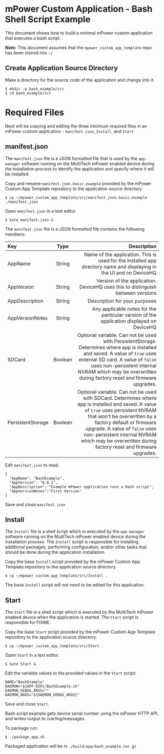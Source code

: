 # mPower Custom Application - Bash Shell Script Example

This document shows how to build a minimal mPower custom application that executes a bash script.

**_Note:_** This document assumes that the `mpower_custom_app_template` repo has been cloned into `~/`

## Create Application Source Directory

Make a directory for the source code of the application and change into it.

```
$ mkdir -p bash_example/src
$ cd bash_example/src
```

# Required Files

Next will be copying and editing the three minimum required files in an mPower custom application - `manifest.json`, `Install`, and `Start`.

## manifest.json

The `manifest.json` file is a JSON formatted file that is used by the `app-manager` software running on the MultiTech mPower enabled device during the installation process to identify the application and specify where it will be installed.

Copy and rename `manifest.json.basic.example` provided by the mPower Custom App Template repository to the application source directory.

```
$ cp ~/mpower_custom_app_template/src/manifest.json.basic.example ./manifest.json
```

Open `manifest.json` in a text editor.

```
$ kate manifest.json &
```

The `manifest.json` file is a JSON formatted file contains the following members:

| Key               | Type    | Description |
| :---------------- | :-----: | ----------: |
| AppName           | String  | Name of the application. This is used for the installed app directory name and displaying in the UI and on DeviceHQ |
| AppVersion        | String  | Version of the application. DeviceHQ uses this to distinguish between versions |
| AppDescription    | String  | Description for your purposes |
| AppVersionNotes   | String  | Any applicable notes for the particular version of the application displayed on DeviceHQ |
| SDCard 	        | Boolean | Optional variable. Can not be used with PersistentStorage. Determines where app is installed and saved. A value of `true` uses external SD card. A value of `false` uses non-persistent internal NVRAM which may be overwritten during factory reset and firmware upgrades. |
| PersistentStorage | Boolean | Optional variable. Can not be used with SDCard. Determines where app is installed and saved. A value of `true` uses persistent NVRAM that won't be overwritten by a factory default or firmware upgrade. A value of `false` uses non-persistent internal NVRAM which may be overwritten during factory reset and firmware upgrades. |

Edit `manifest.json` to read:

```
{
  "AppName": "BashExample",
  "AppVersion": "0.0.1",
  "AppDescription": "Example mPower application runs a Bash script",
  "AppVersionNotes":"First Version"
}
```

Save and close `manifest.json`

## Install

The `Install` file is a shell script which is executed by the `app-manager` software running on the MultiTech mPower enabled device during the installation process. The `Install` script is responsible for installing additional packages, performing configuration, and/or other tasks that should be done during the application installation.

Copy the base `Install` script provided by the mPower Custom App Template repository to the application source directory.

```
$ cp ~/mpower_custom_app_template/src/Install .
```

The base `Install` script will not need to be edited for this application.

## Start

The `Start` file is a shell script which is executed by the MultiTech mPower enabled device when the application is started. The `Start` script is responsible for FIXME.

Copy the base `Start` script provided by the mPower Custom App Template repository to the application source directory.

```
$ cp ~/mpower_custom_app_template/src/Start .
```

Open `Start` in a text editor.

```
$ kate Start &
```

Edit the variable values to the provided values in the `Start` script:

```
NAME="BashExample"
DAEMON="${APP_DIR}/BashExample.sh"
DAEMON_DEBUG_ARGS=""
DAEMON_ARGS="${DAEMON_DEBUG_ARGS}"
```

Save and close `Start`.

Bash script example gets device serial number using the mPower HTTP API, and writes output to /var/log/messages.


To package run:

`$ ./package_app.sh`

Packaged application will be in `./build/app/bash_example.tar.gz`
